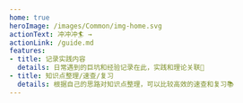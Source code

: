 ```yaml
---
home: true
heroImage: /images/Common/img-home.svg
actionText: 冲冲冲🏄 →
actionLink: /guide.md
features:
- title: 记录实践内容
  details: 日常遇到的巨坑和经验记录在此，实践和理论关联🌊
- title: 知识点整理/速查/复习
  details: 根据自己的思路对知识点整理，可以比较高效的速查和复习📚
---
```


